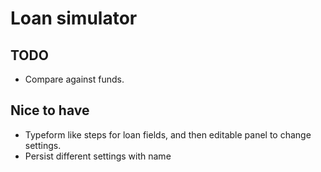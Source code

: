 # Loan simulator

## TODO

- Compare against funds.

## Nice to have

- Typeform like steps for loan fields, and then editable panel to change settings.
- Persist different settings with name
